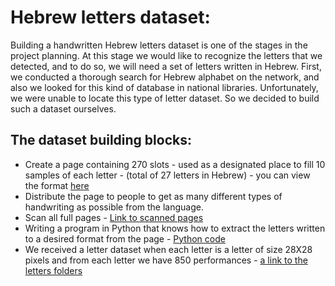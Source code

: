 # Hebrew letters dataset:
Building a handwritten Hebrew letters dataset is one of the stages in the project planning.
At this stage we would like to recognize the letters that we detected, and to do so, we will need a set of letters written in Hebrew.
First, we conducted a thorough search for Hebrew alphabet on the network, and also we looked for this kind of database in national libraries. Unfortunately, we were unable to locate this type of letter dataset. So we decided to build such a dataset ourselves.


## The dataset building blocks:
* Create a page containing 270 slots - used as a designated place to fill 10 samples of each letter - (total of 27 letters in Hebrew) - you can view the format [here](https://github.com/moranzargari/Handwriting-detection-recognition/blob/master/Letters%20Dataset%20Collection/page.jpg?raw=true)
* Distribute the page to people to get as many different types of handwriting as possible from the language.
* Scan all full pages -  [Link to scanned pages](https://github.com/moranzargari/Handwriting-detection-recognition/tree/master/Letters%20Dataset%20Collection/tables)
* Writing a program in Python that knows how to extract the letters written to a desired format from the page - [Python code](https://github.com/moranzargari/Handwriting-detection-recognition/blob/master/Letters%20Dataset%20Collection/lettersCuter.py)
* We received a letter dataset when each letter is a letter of size 28X28 pixels and from each letter we have 850 performances - [a link to the letters folders](https://github.com/moranzargari/Handwriting-detection-recognition/raw/master/Letters%20Dataset%20Collection/heb_letters_dataset.zip)
